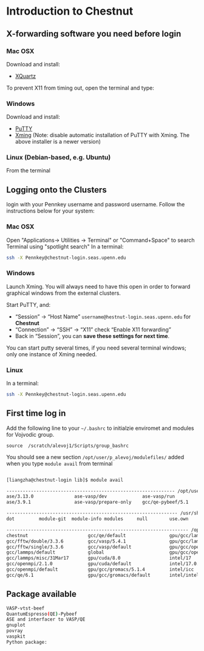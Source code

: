 # Introduction to Chestnut
## X-forwarding software you need before login 
### Mac OSX
Download and install:

* [XQuartz](http://www.xquartz.org/)

To prevent X11 from timing out, open the terminal and type:

### Windows

Download and install:

* [PuTTY](http://www.putty.org/)
* [Xming](http://sourceforge.net/projects/xming/) (Note: disable automatic installation of PuTTY with Xming. The above installer is a newer version)

### Linux (Debian-based, e.g. Ubuntu)
From the terminal

## Logging onto the Clusters

login with your Pennkey username and password username.
Follow the instructions below for your system:

### Mac OSX

Open "Applications-> Utilities -> Terminal" or "Command+Space" to search Terminal using "spotlight search"
In a terminal:
```bash
ssh -X Pennkey@chestnut-login.seas.upenn.edu
```

### Windows 
Launch Xming. You will always need to have this open in order to forward graphical windows from the external clusters.

Start PuTTY, and:

* “Session” → “Host Name” `username@hestnut-login.seas.upenn.edu` for **Chestnut**
* “Connection” → “SSH” → “X11” check “Enable X11 forwarding”
* Back in “Session”, you can **save these settings for next time**.

You can start putty several times, if you need several terminal windows; only one instance of Xming needed.


### Linux ###

In a terminal:
```bash
ssh -X Pennkey@chestnut-login.seas.upenn.edu
```

## First time log in  ##
Add the following line to your `~/.bashrc` to initialzie enviromet and modules for Vojvodic group.   

`source  /scratch/alevoj1/Scripts/group_bashrc`

You should see a new section `/opt/user/p_alevoj/modulefiles/` added when you type `module avail` from terminal
```bash

[liangzha@chestnut-login lib]$ module avail

-------------------------------------------------------------- /opt/user/p_alevoj/modulefiles/ ---------------------------------------------------------------
ase/3.13.0               ase-vasp/dev             ase-vasp/run             gcc/vasp-vtst-beef/5.4.1 vtk/7.1.1
ase/3.9.1                ase-vasp/prepare-only    gcc/qe-pybeef/5.1        vojgrp-env

--------------------------------------------------------------- /usr/share/Modules/modulefiles ---------------------------------------------------------------
dot         module-git  module-info modules     null        use.own

------------------------------------------------------------------- /opt/seas/modulefiles --------------------------------------------------------------------
chestnut                      gcc/qe/default                gpu/gcc/lammps/31Mar17        intel/intelpython2/default    intel/vasp/default
gcc/fftw/double/3.3.6         gcc/vasp/5.4.1                gpu/gcc/lammps/default        intel/intelpython3/2017.2.045 mygroup
gcc/fftw/single/3.3.6         gcc/vasp/default              gpu/gcc/openmpi/2.1.0         intel/intelpython3/default    mynull
gcc/lammps/default            global                        gpu/gcc/openmpi/default       intel/lammps/default          template
gcc/lammps/misc/31Mar17       gpu/cuda/8.0                  intel/17                      intel/lammps/misc/31Mar17
gcc/openmpi/2.1.0             gpu/cuda/default              intel/17.0.3                  intel/openmpi/2.1.0
gcc/openmpi/default           gpu/gcc/gromacs/5.1.4         intel/icc                     intel/openmpi/default
gcc/qe/6.1                    gpu/gcc/gromacs/default       intel/intelpython2/2017.2.045 intel/vasp/5.4.1
```

## Package available ##
```bash
VASP-vtst-beef
QuantumEspresso(QE)-Pybeef
ASE and interfacer to VASP/QE
gnuplot
povray
vaspkit
Python package: 
```

